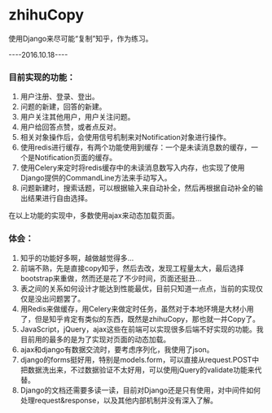 # zhihuCopy
使用Django来尽可能“复制”知乎，作为练习。



----2016.10.18----

### 目前实现的功能：

1. 用户注册、登录、登出。
2. 问题的新建，回答的新建。
3. 用户关注其他用户，用户关注问题。
4. 用户给回答点赞，或者点反对。
5. 相关对象操作后，会使用信号机制来对Notification对象进行操作。
6. 使用redis进行缓存，有两个功能使用到缓存：一个是未读消息数的缓存，一个是Notification页面的缓存。
7. 使用Celery来定时将redis缓存中的未读消息数写入内存，也实现了使用Django提供的CommandLine方法来手动写入。
8. 问题新建时，搜索话题，可以根据输入来自动补全，然后再根据自动补全的输出结果进行自由选择。



在以上功能的实现中，多数使用ajax来动态加载页面。



### 体会：

1. 知乎的功能好多啊，越做越觉得多…
2. 前端不熟，先是直接copy知乎，然后去改，发现工程量太大，最后选择bootstrap来重做，然而还是花了不少时间，页面还挺丑…
3. 表之间的关系如何设计才能达到性能最优，目前只知道一点点，当前的实现仅仅是没出问题罢了。
4. 用Redis来做缓存，用Celery来做定时任务，虽然对于本地环境是大材小用了，但是知乎肯定有类似的东西，既然是zhihuCopy，那也就一并Copy了。
5. JavaScript，jQuery，ajax这些在前端可以实现很多后端不好实现的功能。我目前用的最多的是为了实现对页面的动态加载。
6. ajax和django有数据交流时，要考虑序列化，我使用了json。
7. django的forms挺好用，特别是models.form，可以直接从request.POST中把数据洗出来，不过数据验证不太好用，可以使用jQuery的validate功能来代替。
8. Django的文档还需要多读一读，目前对Django还是只有使用，对中间件如何处理request&response，以及其他内部机制并没有深入了解。